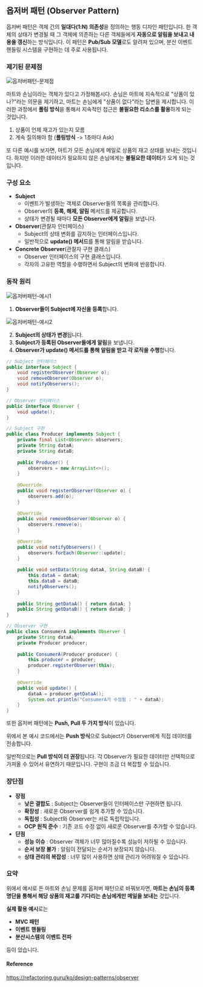 ## 옵저버 패턴 (Observer Pattern)

옵저버 패턴은 객체 간의 **일대다(1:N) 의존성**을 정의하는 행동 디자인 패턴입니다. 한 객체의 상태가 변경될 때 그 객체에 의존하는 다른 객체들에게 **자동으로 알림을 보내고 내용을 갱신**하는 방식입니다. 이 패턴은 **Pub/Sub 모델**로도 알려져 있으며, 분산 이벤트 핸들링 시스템을 구현하는 데 주로 사용됩니다.

### 제기된 문제점

![옵저버패턴-문제점](https://refactoring.guru/images/patterns/content/observer/observer-comic-1-ko.png?id=57406189c12563bb80b8e54042948298)

마트와 손님이라는 객체가 있다고 가정해봅시다. 손님은 마트에 지속적으로 "상품이 있나?"라는 의문을 제기하고, 마트는 손님에게 "상품이 없다"라는 답변을 제시합니다. 이러한 과정에서 **폴링 방식**을 통해서 지속적인 접근은 **불필요한 리소스를 활용**하게 되는 것입니다.

1. 상품이 언제 재고가 있는지 모름
2. 계속 질의해야 함 (**폴링방식** -> 1초마다 Ask)

또 다른 예시를 보자면, 마트가 모든 손님에게 메일로 상품의 재고 상태를 보내는 것입니다. 하지만 이러한 데이터가 필요하지 않은 손님에게는 **불필요한 데이터**가 오게 되는 것입니다.

### 구성 요소

- **Subject**
  - 이벤트가 발생하는 객체로 Observer들의 목록을 관리합니다.
  - Observer의 **등록, 해제, 알림** 메서드를 제공합니다.
  - 상태가 변경될 때마다 **모든 Observer에게 알림**을 보냅니다.
- **Observer**(관찰자 인터페이스)
  - Subject의 상태 변화를 감지하는 인터페이스입니다.
  - 일반적으로 **update() 메서드**를 통해 알림을 받습니다.
- **Concrete Observer**(관찰자 구현 클래스)
  - Observer 인터페이스의 구현 클래스입니다.
  - 각자의 고유한 역할을 수행하면서 Subject의 변화에 반응합니다.

### 동작 원리

![옵저버패턴-예시1](https://refactoring.guru/images/patterns/diagrams/observer/solution1-ko.png?id=5df3ff2a5b9f8660433b0a7a8685287e)

1. **Observer들이 Subject에 자신을 등록**합니다.

![옵저버패턴-예시2](https://refactoring.guru/images/patterns/diagrams/observer/solution2-ko.png?id=c91ea0905f2ea3ebdce959d975b19ab8)

2. **Subject의 상태가 변경**됩니다.
3. **Subject가 등록된 Observer들에게 알림**을 보냅니다.
4. **Observer가 update() 메서드를 통해 알림을 받고 각 로직을 수행**합니다.

```java
// Subject 인터페이스
public interface Subject {
    void registerObserver(Observer o);
    void removeObserver(Observer o);
    void notifyObservers();
}

// Observer 인터페이스
public interface Observer {
    void update();
}

// Subject 구현
public class Producer implements Subject {
    private final List<Observer> observers;
    private String dataA;
    private String dataB;
    
    public Producer() {
        observers = new ArrayList<>();
    }
    
    @Override
    public void registerObserver(Observer o) {
        observers.add(o);
    }
    
    @Override
    public void removeObserver(Observer o) {
        observers.remove(o);
    }
    
    @Override
    public void notifyObservers() {
        observers.forEach(Observer::update);
    }
    
    public void setData(String dataA, String dataB) {
        this.dataA = dataA;
        this.dataB = dataB;
        notifyObservers();
    }
    
    public String getDataA() { return dataA; }
    public String getDataB() { return dataB; }
}

// Observer 구현
public class ConsumerA implements Observer {
    private String dataA;
    private Producer producer;
    
    public ConsumerA(Producer producer) {
        this.producer = producer;
        producer.registerObserver(this);
    }
    
    @Override
    public void update() {
        dataA = producer.getDataA();
        System.out.println("ConsumerA가 수정됨 : " + dataA);
    }
}
```

또한 옵저버 패턴에는 **Push, Pull 두 가지 방식**이 있습니다.

위에서 본 예시 코드에서는 **Push 방식**으로 Subject가 Observer에게 직접 데이터를 전송합니다.

일반적으로는 **Pull 방식이 더 권장**됩니다. 각 Observer가 필요한 데이터만 선택적으로 가져올 수 있어서 유연하기 때문입니다. 구현이 조금 더 복잡할 수 있습니다.

### 장단점

- **장점**
  - **낮은 결합도** : Subject는 Observer들이 인터페이스만 구현하면 됩니다.
  - **확장성** : 새로운 Observer를 쉽게 추가할 수 있습니다.
  - **독립성** : Subject와 Observer는 서로 독립적입니다.
  - **OCP 원칙 준수** : 기존 코드 수정 없이 새로운 Observer를 추가할 수 있습니다.
- **단점**
  - **성능 이슈** : Observer 객체가 너무 많아질수록 성능이 저하될 수 있습니다.
  - **순서 보장 불가** : 알림이 전달되는 순서가 보장되지 않습니다.
  - **상태 관리의 복잡성** : 너무 많이 사용하면 상태 관리가 어려워질 수 있습니다.

### 요약

위에서 예시로 든 마트와 손님 문제를 옵저버 패턴으로 바꿔보자면, **마트는 손님의 등록 명단을 통해서 해당 상품의 재고를 기다리는 손님에게만 메일을 보내는** 것입니다.

**실제 활용 예시**로는

- **MVC 패턴**
- **이벤트 핸들링**
- **분산시스템의 이벤트 전파**

등이 있습니다.

#### Reference 

https://refactoring.guru/ko/design-patterns/observer